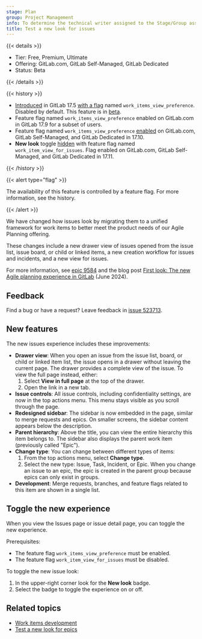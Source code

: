 ```yaml
---
stage: Plan
group: Project Management
info: To determine the technical writer assigned to the Stage/Group associated with this page, see https://handbook.gitlab.com/handbook/product/ux/technical-writing/#assignments
title: Test a new look for issues
---
```


{{< details >}}

- Tier: Free, Premium, Ultimate
- Offering: GitLab.com, GitLab Self-Managed, GitLab Dedicated
- Status: Beta

{{< /details >}}

{{< history >}}

- [Introduced](https://gitlab.com/groups/gitlab-org/-/epics/9584) in GitLab 17.5 [with a flag](../../../administration/feature_flags.md) named `work_items_view_preference`. Disabled by default. This feature is in [beta](../../../policy/development_stages_support.md#beta).
- Feature flag named `work_items_view_preference` enabled on GitLab.com in GitLab 17.9 for a subset of users.
- Feature flag named `work_items_view_preference` [enabled](https://gitlab.com/gitlab-org/gitlab/-/merge_requests/184496) on GitLab.com, GitLab Self-Managed, and GitLab Dedicated in 17.10.
- **New look** toggle [hidden](https://gitlab.com/gitlab-org/gitlab/-/merge_requests/182330) with feature flag named `work_item_view_for_issues`. Flag enabled on GitLab.com, GitLab Self-Managed, and GitLab Dedicated in 17.11.

{{< /history >}}

{{< alert type="flag" >}}

The availability of this feature is controlled by a feature flag.
For more information, see the history.

{{< /alert >}}

<!-- When issues as work items are generally available and `work_items_view_preference` flag is removed,
incorporate this content into issues/index.md or managing_issues.md and redirect this page there -->

We have changed how issues look by migrating them to a unified framework for work items to better
meet the product needs of our Agile Planning offering.

These changes include a new drawer view of issues opened from the issue list, issue board, or child or linked items, a new creation workflow for issues and incidents, and a new view for issues.

For more information, see [epic 9584](https://gitlab.com/groups/gitlab-org/-/epics/9584) and the
blog post
[First look: The new Agile planning experience in GitLab](https://about.gitlab.com/blog/2024/06/18/first-look-the-new-agile-planning-experience-in-gitlab/) (June 2024).

## Feedback

Find a bug or have a request? Leave feedback in [issue 523713](https://gitlab.com/gitlab-org/gitlab/-/issues/523713).

## New features

The new issues experience includes these improvements:

- **Drawer view**: When you open an issue from the issue list, board, or child or linked item list, the issue opens in a
  drawer without leaving the current page.
  The drawer provides a complete view of the issue.
  To view the full page instead, either:
  1. Select **View in full page** at the top of the drawer.
  1. Open the link in a new tab.
- **Issue controls**: All issue controls, including confidentiality settings, are now in the top actions menu.
  This menu stays visible as you scroll through the page.
- **Redesigned sidebar**: The sidebar is now embedded in the page, similar to merge requests and epics.
  On smaller screens, the sidebar content appears below the description.
- **Parent hierarchy**: Above the title, you can view the entire hierarchy this item belongs to.
  The sidebar also displays the parent work item (previously called "Epic").
- **Change type**: You can change between different types of items:
  1. From the top actions menu, select **Change type**.
  1. Select the new type: Issue, Task, Incident, or Epic.
     When you change an issue to an epic, the epic is created in the parent group because epics can
     only exist in groups.
- **Development**: Merge requests, branches, and feature flags related to this item are shown in a single list.

## Toggle the new experience

When you view the Issues page or issue detail page, you can toggle the new experience.

Prerequisites:

- The feature flag `work_items_view_preference` must be enabled.
- The feature flag `work_item_view_for_issues` must be disabled.

To toggle the new issue look:

1. In the upper-right corner look for the **New look** badge.
1. Select the badge to toggle the experience on or off.

## Related topics

- [Work items development](../../../development/work_items.md)
- [Test a new look for epics](../../group/epics/epic_work_items.md)
